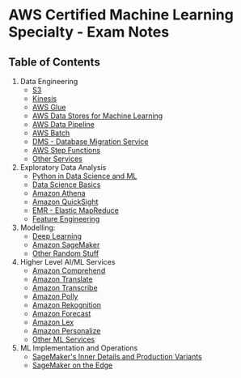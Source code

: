 # AWS Certified Machine Learning Specialty - Exam Notes

## Table of Contents

1. Data Engineering
    - [S3](01-data-engineering/s3.md)
    - [Kinesis](01-data-engineering/kinesis.md)
    - [AWS Glue](01-data-engineering/glue.md)
    - [AWS Data Stores for Machine Learning](01-data-engineering/data-stores.md)
    - [AWS Data Pipeline](01-data-engineering/data-pipeline.md)
    - [AWS Batch](01-data-engineering/aws-batch.md)
    - [DMS - Database Migration Service](01-data-engineering/dms.md)
    - [AWS Step Functions](01-data-engineering/step-functions.md)
    - [Other Services](01-data-engineering/other-services.md)
2. Exploratory Data Analysis
    - [Python in Data Science and ML](02-exploratory-data-analysis/python-in-data-science-and-lm.md)
    - [Data Science Basics](02-exploratory-data-analysis/data-science-basics.md)
    - [Amazon Athena](02-exploratory-data-analysis/athena.md)
    - [Amazon QuickSight](02-exploratory-data-analysis/quicksight.md)
    - [EMR - Elastic MapReduce](02-exploratory-data-analysis/emr.md)
    - [Feature Engineering](02-exploratory-data-analysis/feature-engineering.md)
3. Modelling:
    - [Deep Learning](03-modelling/deep-learning.md)
    - [Amazon SageMaker](03-modelling/sagemaker.md)
    - [Other Random Stuff](03-modelling/other.md)
4. Higher Level AI/ML Services
    - [Amazon Comprehend](04-higher-level-ai-ml-services/amazon-comprehend.md)
    - [Amazon Translate](04-higher-level-ai-ml-services/amazon-translate.md)
    - [Amazon Transcribe](04-higher-level-ai-ml-services/amazon-transcribe.md)
    - [Amazon Polly](04-higher-level-ai-ml-services/amazon-polly.md)
    - [Amazon Rekognition](04-higher-level-ai-ml-services/amazon-rekognition.md)
    - [Amazon Forecast](04-higher-level-ai-ml-services/amazon-forecast.md)
    - [Amazon Lex](04-higher-level-ai-ml-services/amazon-lex.md)
    - [Amazon Personalize](04-higher-level-ai-ml-services/amazon-personalize.md)
    - [Other ML Services](04-higher-level-ai-ml-services/other-ml-services.md)
5. ML Implementation and Operations
    - [SageMaker's Inner Details and Production Variants](05-operations/sagemaker-inner-details.md)
    - [SageMaker on the Edge](05-operations/sagemaker-on-the-edge.md)